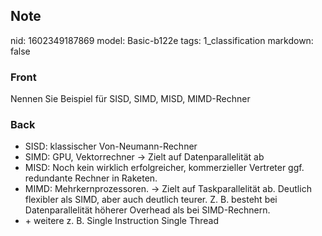 ## Note
nid: 1602349187869
model: Basic-b122e
tags: 1_classification
markdown: false

### Front
Nennen Sie Beispiel für SISD, SIMD, MISD, MIMD-Rechner

### Back
<ul>
  <li>SISD: klassischer Von-Neumann-Rechner
  <li>SIMD: GPU, Vektorrechner → Zielt auf Datenparallelität ab
  <li>MISD: Noch kein wirklich erfolgreicher, kommerzieller
  Vertreter ggf. redundante Rechner in Raketen.
  <li>MIMD: Mehrkernprozessoren. → Zielt auf Taskparallelität ab.
  Deutlich flexibler als SIMD, aber auch deutlich teurer. Z. B.
  besteht bei Datenparallelität höherer Overhead als bei
  SIMD-Rechnern.
  <li>+ weitere z. B. Single Instruction Single Thread
</ul>
